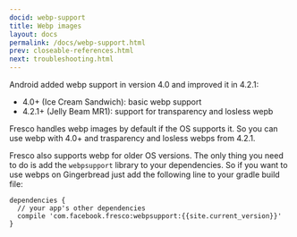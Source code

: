 ```yaml
---
docid: webp-support
title: Webp images
layout: docs
permalink: /docs/webp-support.html
prev: closeable-references.html
next: troubleshooting.html
---
```


Android added webp support in version 4.0 and improved it in 4.2.1:

* 4.0+ (Ice Cream Sandwich): basic webp support
* 4.2.1+ (Jelly Beam MR1): support for transparency and losless wepb

Fresco handles webp images by default if the OS supports it. So you can use webp with 4.0+ and trasparency and losless webps from 4.2.1.

Fresco also supports webp for older OS versions. The only thing you need to do is add the `webpsupport` library to your dependencies. So if you want to use webps on Gingerbread just add the following line to your gradle build file:

```
dependencies {
  // your app's other dependencies
  compile 'com.facebook.fresco:webpsupport:{{site.current_version}}'
}
```
